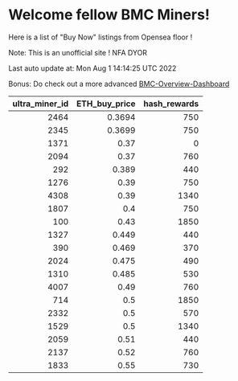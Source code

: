 # Welcome fellow BMC Miners!
Here is a list of "Buy Now" listings from Opensea floor !

Note: This is an unofficial site ! NFA DYOR

Last auto update at: Mon Aug  1 14:14:25 UTC 2022

Bonus: Do check out a more advanced [BMC-Overview-Dashboard](https://dune.com/defifunk/BMC-Overview-Dashboard)


|   ultra_miner_id |   ETH_buy_price |   hash_rewards |
|-----------------:|----------------:|---------------:|
|             2464 |          0.3694 |            750 |
|             2345 |          0.3699 |            750 |
|             1371 |          0.37   |              0 |
|             2094 |          0.37   |            760 |
|              292 |          0.389  |            440 |
|             1276 |          0.39   |            750 |
|             4308 |          0.39   |           1340 |
|             1807 |          0.4    |            750 |
|              100 |          0.43   |           1850 |
|             1327 |          0.449  |            440 |
|              390 |          0.469  |            370 |
|             2024 |          0.475  |            490 |
|             1310 |          0.485  |            530 |
|             4007 |          0.49   |            760 |
|              714 |          0.5    |           1850 |
|             2332 |          0.5    |            570 |
|             1529 |          0.5    |           1340 |
|             2059 |          0.51   |            440 |
|             2137 |          0.52   |            760 |
|             1833 |          0.55   |            730 |